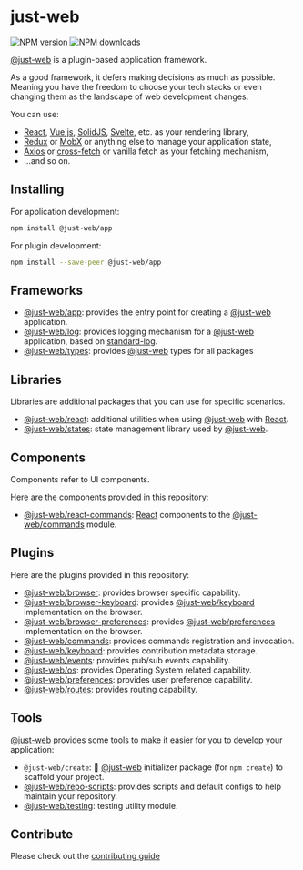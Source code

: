 # just-web

[![NPM version][npm-image]][npm-url]
[![NPM downloads][downloads-image]][downloads-url]

[@just-web] is a plugin-based application framework.

As a good framework, it defers making decisions as much as possible.
Meaning you have the freedom to choose your tech stacks or even changing them as the landscape of web development changes.

You can use:

- [React], [Vue.js], [SolidJS], [Svelte], etc. as your rendering library,
- [Redux] or [MobX] or anything else to manage your application state,
- [Axios] or [cross-fetch] or vanilla fetch as your fetching mechanism,
- ...and so on.

## Installing

For application development:

```sh
npm install @just-web/app
```

For plugin development:

```sh
npm install --save-peer @just-web/app
```

## Frameworks

- [@just-web/app]: provides the entry point for creating a [@just-web] application.
- [@just-web/log]: provides logging mechanism for a [@just-web] application, based on [standard-log].
- [@just-web/types]: provides [@just-web] types for all packages

## Libraries

Libraries are additional packages that you can use for specific scenarios.

- [@just-web/react]: additional utilities when using [@just-web] with [React].
- [@just-web/states]: state management library used by [@just-web].

## Components

Components refer to UI components.

Here are the components provided in this repository:

- [@just-web/react-commands]: [React] components to the [@just-web/commands] module.

## Plugins

Here are the plugins provided in this repository:

- [@just-web/browser]: provides browser specific capability.
- [@just-web/browser-keyboard]: provides [@just-web/keyboard] implementation on the browser.
- [@just-web/browser-preferences]: provides [@just-web/preferences] implementation on the browser.
- [@just-web/commands]: provides commands registration and invocation.
- [@just-web/keyboard]: provides contribution metadata storage.
- [@just-web/events]: provides pub/sub events capability.
- [@just-web/os]: provides Operating System related capability.
- [@just-web/preferences]: provides user preference capability.
- [@just-web/routes]: provides routing capability.

## Tools

[@just-web] provides some tools to make it easier for you to develop your application:

- `@just-web/create`: 🚧 [@just-web] initializer package (for `npm create`) to scaffold your project.
- [@just-web/repo-scripts]: provides scripts and default configs to help maintain your repository.
- [@just-web/testing]: testing utility module.

## Contribute

Please check out the [contributing guide](./CONTRIBUTING.md)

[@just-web]: https://github.com/justland/just-web
[@just-web/app]: https://github.com/justland/just-web/tree/main/frameworks/app
[@just-web/browser-keyboard]: https://github.com/justland/just-web/tree/main/plugins/browser-keyboard
[@just-web/browser-preferences]: https://github.com/justland/just-web/tree/main/plugins/browser-preferences
[@just-web/browser]: https://github.com/justland/just-web/tree/main/plugins/browser
[@just-web/commands]: https://github.com/justland/just-web/tree/main/plugins/commands
[@just-web/keyboard]: https://github.com/justland/just-web/tree/main/plugins/keyboard
[@just-web/events]: https://github.com/justland/just-web/tree/main/plugins/events
[@just-web/log]: https://github.com/justland/just-web/tree/main/frameworks/log
[@just-web/os]: https://github.com/justland/just-web/tree/main/plugins/os
[@just-web/preferences]: https://github.com/justland/just-web/tree/main/plugins/preferences
[@just-web/react-commands]: https://github.com/justland/just-web/tree/main/components/react-commands
[@just-web/react]: https://github.com/justland/just-web/tree/main/libraries/react
[@just-web/repo-scripts]: https://github.com/justland/just-web/tree/main/tools/repo-scripts
[@just-web/routes]: https://github.com/justland/just-web/tree/main/plugins/routes
[@just-web/states]: https://github.com/justland/just-web/tree/main/libraries/states
[@just-web/testing]: https://github.com/justland/just-web/tree/main/tools/testing
[@just-web/types]: https://github.com/justland/just-web/tree/main/frameworks/types
[Axios]: https://axios-http.com/
[cross-fetch]: https://www.npmjs.com/package/cross-fetch
[downloads-image]: https://img.shields.io/npm/dm/@just-web/app.svg?style=flat
[downloads-url]: https://npmjs.org/package/@just-web/app
[MobX]: https://mobx.js.org/
[npm-image]: https://img.shields.io/npm/v/@just-web/app.svg?style=flat
[npm-url]: https://npmjs.org/package/@just-web/app
[React]: https://reactjs.org/
[Redux]: https://redux.js.org/
[SolidJS]: https://www.solidjs.com/
[standard-log]: https://github.com/unional/standard-log
[Svelte]: https://svelte.dev/
[Vue.js]: https://vuejs.org/
